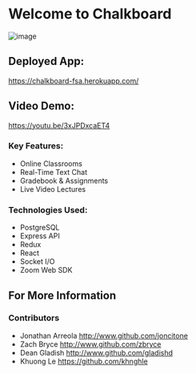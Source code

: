 # Welcome to Chalkboard

![image](https://i.imgur.com/aWWbkfH.png)

## Deployed App:

https://chalkboard-fsa.herokuapp.com/

## Video Demo:

https://youtu.be/3xJPDxcaET4

### Key Features:

- Online Classrooms
- Real-Time Text Chat
- Gradebook & Assignments
- Live Video Lectures

### Technologies Used:

- PostgreSQL
- Express API
- Redux
- React
- Socket I/O
- Zoom Web SDK

## For More Information

### Contributors

- Jonathan Arreola http://www.github.com/joncitone
- Zach Bryce http://www.github.com/zbryce
- Dean Gladish http://www.github.com/gladishd
- Khuong Le https://github.com/khnghle
